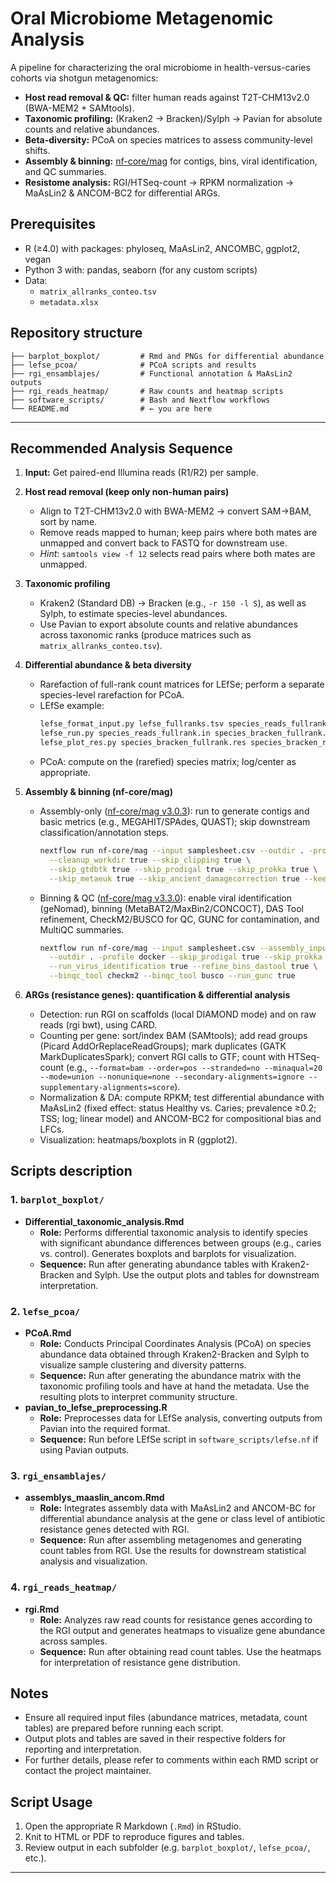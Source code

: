 # Oral Microbiome Metagenomic Analysis

A pipeline for characterizing the oral microbiome in health-versus-caries cohorts via shotgun metagenomics:

* **Host read removal & QC:** filter human reads against T2T-CHM13v2.0 (BWA-MEM2 + SAMtools).
* **Taxonomic profiling:** (Kraken2 → Bracken)/Sylph → Pavian for absolute counts and relative abundances.
* **Beta-diversity:** PCoA on species matrices to assess community-level shifts.
* **Assembly & binning:** [nf-core/mag](https://nf-co.re/mag/3.3.0/) for contigs, bins, viral identification, and QC summaries.
* **Resistome analysis:** RGI/HTSeq-count → RPKM normalization → MaAsLin2 & ANCOM-BC2 for differential ARGs.

## Prerequisites

- R (≥4.0) with packages: phyloseq, MaAsLin2, ANCOMBC, ggplot2, vegan  
- Python 3 with: pandas, seaborn (for any custom scripts)  
- Data:  
  - `matrix_allranks_conteo.tsv`  
  - `metadata.xlsx`


## Repository structure

```
├── barplot_boxplot/         # Rmd and PNGs for differential abundance
├── lefse_pcoa/              # PCoA scripts and results
├── rgi_ensamblajes/         # Functional annotation & MaAsLin2 outputs
├── rgi_reads_heatmap/       # Raw counts and heatmap scripts
├── software_scripts/        # Bash and Nextflow workflows
└── README.md                # ← you are here
```

---

## Recommended Analysis Sequence

1. **Input:** Get paired-end Illumina reads (R1/R2) per sample.

2. **Host read removal (keep only non-human pairs)**
   - Align to T2T-CHM13v2.0 with BWA-MEM2 → convert SAM→BAM, sort by name.
   - Remove reads mapped to human; keep pairs where both mates are unmapped and convert back to FASTQ for downstream use.
   - *Hint*: `samtools view -f 12` selects read pairs where both mates are unmapped.

3. **Taxonomic profiling**
   - Kraken2 (Standard DB) → Bracken (e.g., `-r 150 -l S`), as well as Sylph, to estimate species-level abundances.
   - Use Pavian to export absolute counts and relative abundances across taxonomic ranks (produce matrices such as `matrix_allranks_conteo.tsv`).

4. **Differential abundance & beta diversity**
   - Rarefaction of full-rank count matrices for LEfSe; perform a separate species-level rarefaction for PCoA.
   - LEfSe example:
     ```bash
     lefse_format_input.py lefse_fullranks.tsv species_reads_fullrank.in -c 2 -s -1 -u 1 -o 1000000
     lefse_run.py species_reads_fullrank.in species_bracken_fullrank.res
     lefse_plot_res.py species_bracken_fullrank.res species_bracken_ranksall.png --dpi 1000
     ```
   - PCoA: compute on the (rarefied) species matrix; log/center as appropriate.

5. **Assembly & binning (nf-core/mag)**
   - Assembly-only ([nf-core/mag v3.0.3](https://nf-co.re/mag/3.0.3/)): run to generate contigs and basic metrics (e.g., MEGAHIT/SPAdes, QUAST); skip downstream classification/annotation steps.
     ```bash
     nextflow run nf-core/mag --input samplesheet.csv --outdir . -profile docker \
       --cleanup_workdir true --skip_clipping true \
       --skip_gtdbtk true --skip_prodigal true --skip_prokka true \
       --skip_metaeuk true --skip_ancient_damagecorrection true --keep_phix .
     ```
   - Binning & QC ([nf-core/mag v3.3.0](https://nf-co.re/mag/3.3.0/)): enable viral identification (geNomad), binning (MetaBAT2/MaxBin2/CONCOCT), DAS Tool refinement, CheckM2/BUSCO for QC, GUNC for contamination, and MultiQC summaries.
     ```bash
     nextflow run nf-core/mag --input samplesheet.csv --assembly_input samplesheetassembly.csv \
       --outdir . -profile docker --skip_prodigal true --skip_prokka true --skip_metaeuk true \
       --run_virus_identification true --refine_bins_dastool true \
       --binqc_tool checkm2 --binqc_tool busco --run_gunc true
     ```

6. **ARGs (resistance genes): quantification & differential analysis**
   - Detection: run RGI on scaffolds (local DIAMOND mode) and on raw reads (rgi bwt), using CARD.
   - Counting per gene: sort/index BAM (SAMtools); add read groups (Picard AddOrReplaceReadGroups); mark duplicates (GATK MarkDuplicatesSpark); convert RGI calls to GTF; count with HTSeq-count (e.g., `--format=bam --order=pos --stranded=no --minaqual=20 --mode=union --nonunique=none --secondary-alignments=ignore --supplementary-alignments=score`).
   - Normalization & DA: compute RPKM; test differential abundance with MaAsLin2 (fixed effect: status Healthy vs. Caries; prevalence ≥0.2; TSS; log; linear model) and ANCOM-BC2 for compositional bias and LFCs.
   - Visualization: heatmaps/boxplots in R (ggplot2).


## Scripts description

### 1. `barplot_boxplot/`
- **Differential_taxonomic_analysis.Rmd**
  - **Role:** Performs differential taxonomic analysis to identify species with significant abundance differences between groups (e.g., caries vs. control). Generates boxplots and barplots for visualization.
  - **Sequence:** Run after generating abundance tables with Kraken2-Bracken and Sylph. Use the output plots and tables for downstream interpretation.

### 2. `lefse_pcoa/`
- **PCoA.Rmd**
  - **Role:** Conducts Principal Coordinates Analysis (PCoA) on species abundance data obtained through Kraken2-Bracken and Sylph to visualize sample clustering and diversity patterns.
  - **Sequence:** Run after generating the abundance matrix with the taxonomic profiling tools and have at hand the metadata. Use the resulting plots to interpret community structure.
- **pavian_to_lefse_preprocessing.R**
  - **Role:** Preprocesses data for LEfSe analysis, converting outputs from Pavian into the required format.
  - **Sequence:** Run before LEfSe script in `software_scripts/lefse.nf`  if using Pavian outputs.

### 3. `rgi_ensamblajes/`
- **assemblys_maaslin_ancom.Rmd**
  - **Role:** Integrates assembly data with MaAsLin2 and ANCOM-BC for differential abundance analysis at the gene or class level of antibiotic resistance genes detected with RGI.
  - **Sequence:** Run after assembling metagenomes and generating count tables from RGI. Use the results for downstream statistical analysis and visualization.

### 4. `rgi_reads_heatmap/`
- **rgi.Rmd**
  - **Role:** Analyzes raw read counts for resistance genes according to the RGI output and generates heatmaps to visualize gene abundance across samples.
  - **Sequence:** Run after obtaining read count tables. Use the heatmaps for interpretation of resistance gene distribution.


## Notes

- Ensure all required input files (abundance matrices, metadata, count tables) are prepared before running each script.
- Output plots and tables are saved in their respective folders for reporting and interpretation.
- For further details, please refer to comments within each RMD script or contact the project maintainer.

## Script Usage

1. Open the appropriate R Markdown (`.Rmd`) in RStudio.  
2. Knit to HTML or PDF to reproduce figures and tables.  
3. Review output in each subfolder (e.g. `barplot_boxplot/`, `lefse_pcoa/`, etc.).  

---
